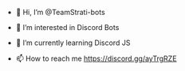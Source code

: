 - 👋 Hi, I’m @TeamStrati-bots
- 👀 I’m interested in Discord Bots
- 🌱 I’m currently learning Discord JS

- 📫 How to reach me https://discord.gg/ayTrgRZE
 
<!---
TeamStrati-bots/TeamStrati-bots is a ✨ special ✨ repository because its `README.md` (this file) appears on your GitHub profile.
You can click the Preview link to take a look at your changes.
--->
